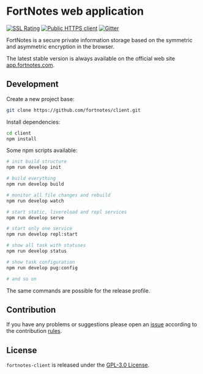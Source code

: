 FortNotes web application
=========================

[![SSL Rating](https://sslbadge.org/?domain=fortnotes.github.io)](https://www.ssllabs.com/ssltest/analyze.html?d=fortnotes.github.io)
[![Public HTTPS client](https://img.shields.io/badge/public-client-green.svg?style=flat-square)](https://fortnotes.github.io/)
[![Gitter](https://img.shields.io/badge/gitter-join%20chat-blue.svg?style=flat-square)](https://gitter.im/DarkPark/FortNotes)

FortNotes is a secure private information storage based on the symmetric and asymmetric encryption in the browser.

The latest stable version is always available on the official web site [app.fortnotes.com](https://app.fortnotes.com/).


## Development ##

Create a new project base:

```bash
git clone https://github.com/fortnotes/client.git
```

Install dependencies:

```bash
cd client
npm install
```

Some npm scripts available:

```bash
# init build structure
npm run develop init

# build everything
npm run develop build

# monitor all file changes and rebuild
npm run develop watch

# start static, livereload and repl services
npm run develop serve

# start only one service
npm run develop repl:start

# show all task with statuses
npm run develop status

# show task configuration
npm run develop pug:config

# and so on
```

The same commands are possible for the release profile.


## Contribution ##

If you have any problems or suggestions please open an [issue](https://github.com/fortnotes/client/issues)
according to the contribution [rules](.github/contributing.md).


## License ##

`fortnotes-client` is released under the [GPL-3.0 License](http://opensource.org/licenses/GPL-3.0).
